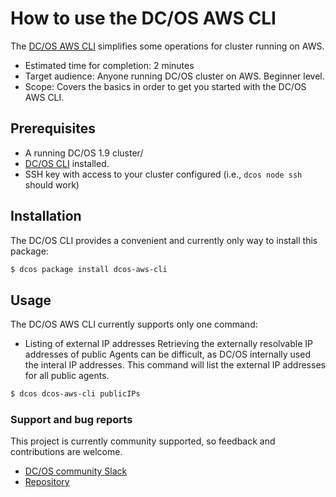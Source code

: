 # How to use the DC/OS AWS CLI
The [DC/OS AWS CLI](https://github.com/dcos-labs/dcos-aws-cli) simplifies some operations for cluster running on AWS.  

- Estimated time for completion: 2 minutes
- Target audience: Anyone running DC/OS cluster on AWS. Beginner level.
- Scope: Covers the basics in order to get you started with the DC/OS AWS CLI.

## Prerequisites

- A running DC/OS 1.9 cluster/
- [DC/OS CLI](https://dcos.io/docs/1.9/usage/cli/install/) installed.
- SSH key with access to your cluster configured (i.e., `dcos node ssh` should work)

## Installation

The DC/OS CLI provides a convenient and currently only way to install this package:

```bash
$ dcos package install dcos-aws-cli
```

## Usage

The DC/OS AWS CLI currently supports only one command:
- Listing of external IP addresses
Retrieving the externally resolvable IP addresses of public Agents can be difficult, as DC/OS internally used the interal IP addresses. This command will list the external IP addresses for all public agents.

```bash
$ dcos dcos-aws-cli publicIPs
```


### Support and bug reports

This project is currently community supported, so feedback and  contributions are welcome.

- [DC/OS community Slack](chat.dcos.io)
- [Repository](https://github.com/dcos-labs/dcos-aws-cli)
